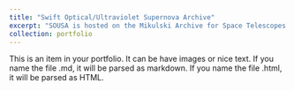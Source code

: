 ```yaml
---
title: "Swift Optical/Ultraviolet Supernova Archive"
excerpt: "SOUSA is hosted on the Mikulski Archive for Space Telescopes as a High Level Science Product<br/><img src='/images/sousa_galaxy.png'>"
collection: portfolio
---
```


This is an item in your portfolio. It can be have images or nice text. If you name the file .md, it will be parsed as markdown. If you name the file .html, it will be parsed as HTML. 

